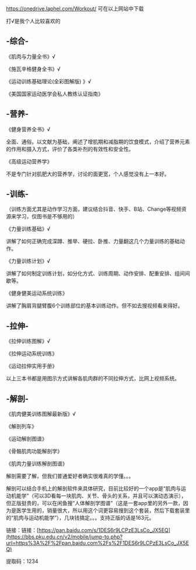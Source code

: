 https://onedrive.laphel.com/Workout/
可在以上网站中下载

打√是我个人比较喜欢的



## -综合-

《肌肉与力量全书》√

《施瓦辛格健身全书》√

《运动训练基础理论(全彩图解版) 》√

《美国国家运动医学会私人教练认证指南》

## -营养-

《健身营养全书》√

 全面、通俗。以文献为基础，阐述了增肌期和减脂期的饮食模式，介绍了营养元素的作用和摄入方式，评价了各类补剂的有效性和安全性。

《高级运动营养学》

 不是专门针对肌肥大的营养学，讨论的面更宽，个人感觉没有上一本好。



## -训练-

（训练方面尤其是动作学习方面，建议结合抖音、快手、B站、Change等视频资源来学习，仅图书是不够用的）

《力量训练基础》√

  讲解了如何正确完成深蹲、推举、硬拉、卧推、力量翻这几个力量训练的基础动作。

《力量训练计划》√

  讲解了如何制定训练计划，如分化方式、训练周期、动作安排、配重安排、组间间歇等。

《健身健美运动系统训练》

  讲解了胸肩背腿臂腹6个训练部位的基本训练动作。但不如去搜视频看来得好。



## -拉伸-

《拉伸训练图解》√

《拉伸运动系统训练》

《运动拉伸实用手册》

  以上三本书都是用图示方式讲解各肌肉群的不同拉伸方式，比网上视频系统。



## -解剖-

《肌肉健美训练图解最新版》√

《解剖列车》

《运动解剖图谱》

《骨骼肌肉功能解剖学》

《肌肉力量训练解剖图谱》

  解剖需要了解，但我们普通爱好者确实很难真的学懂。。。

  解剖可以结合手机上的解剖软件来具体研究，目前比较好的一个app是“肌肉与运动机能学”（可以3D看每一块肌肉、关节、骨头的关系，并且可以演动态演示），但正版挺贵的，可以在闲鱼搜“人体解剖学图谱”（这是一套app里的另外一款，因为是医学生用的，销量很大，所以用这个词更容易搜到这个套装，然后下载套装里的“肌肉与运动机能学”），几块钱搞定。。。支持正版的话是163元。



链接：链接：[https://pan.baidu.com/s/1DES6r9LCPzE3LsCo_JX5EQ](https://bbs.pku.edu.cn/v2/mobile/jump-to.php?url=https%3A%2F%2Fpan.baidu.com%2Fs%2F1DES6r9LCPzE3LsCo_JX5EQ) 

提取码：1234 
